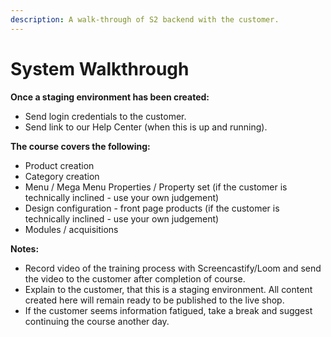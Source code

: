 ```yaml
---
description: A walk-through of S2 backend with the customer.
---
```


# System Walkthrough

**Once a staging environment has been created:**

* Send login credentials to the customer.
* Send link to our Help Center \(when this is up and running\).

**The course covers the following:**

* Product creation
* Category creation
* Menu / Mega Menu Properties / Property set \(if the customer is technically inclined - use your own judgement\)
* Design configuration - front page products \(if the customer is technically inclined - use your own judgement\)
* Modules / acquisitions

**Notes:**

* Record video of the training process with Screencastify/Loom and send the video to the customer after completion of course.
* Explain to the customer, that this is a staging environment. All content created here will remain ready to be published to the live shop.
* If the customer seems information fatigued, take a break and suggest continuing the course another day.

